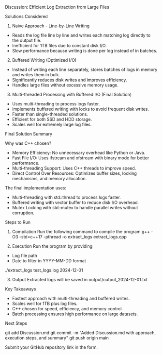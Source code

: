 Discussion: Efficient Log Extraction from Large Files

Solutions Considered

1. Naive Approach - Line-by-Line Writing
- Reads the log file line by line and writes each matching log directly to the output file.
- Inefficient for 1TB files due to constant disk I/O.
- Slow performance because writing is done per log instead of in batches.

2. Buffered Writing (Optimized I/O)
- Instead of writing each line separately, stores batches of logs in memory and writes them in bulk.
- Significantly reduces disk writes and improves efficiency.
- Handles large files without excessive memory usage.

3. Multi-threaded Processing with Buffered I/O (Final Solution)
- Uses multi-threading to process logs faster.
- Implements buffered writing with locks to avoid frequent disk writes.
- Faster than single-threaded solutions.
- Efficient for both SSD and HDD storage.
- Scales well for extremely large log files.

Final Solution Summary

Why was C++ chosen?
- Memory Efficiency: No unnecessary overhead like Python or Java.
- Fast File I/O: Uses ifstream and ofstream with binary mode for better performance.
- Multi-threading Support: Uses C++ threads to improve speed.
- Direct Control Over Resources: Optimizes buffer sizes, locking mechanisms, and memory allocation.

The final implementation uses:
- Multi-threading with std::thread to process logs faster.
- Buffered writing with vector<string> buffer to reduce disk I/O overhead.
- Mutex Locking with std::mutex to handle parallel writes without corruption.

Steps to Run

1. Compilation
Run the following command to compile the program
g++ -O3 -std=c++17 -pthread -o extract_logs extract_logs.cpp

2. Execution
Run the program by providing
- Log file path
- Date to filter in YYYY-MM-DD format

./extract_logs test_logs.log 2024-12-01

3. Output
Extracted logs will be saved in
output/output_2024-12-01.txt

Key Takeaways

- Fastest approach with multi-threading and buffered writes.
- Scales well for 1TB plus log files.
- C++ chosen for speed, efficiency, and memory control.
- Batch processing ensures high performance on large datasets.

Next Steps

git add Discussion.md
git commit -m "Added Discussion.md with approach, execution steps, and summary"
git push origin main

Submit your GitHub repository link in the form.
